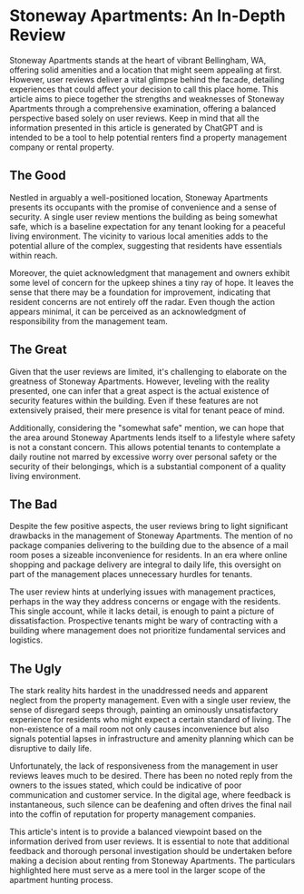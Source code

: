 # Stoneway Apartments: An In-Depth Review

Stoneway Apartments stands at the heart of vibrant Bellingham, WA, offering solid amenities and a location that might seem appealing at first. However, user reviews deliver a vital glimpse behind the facade, detailing experiences that could affect your decision to call this place home. This article aims to piece together the strengths and weaknesses of Stoneway Apartments through a comprehensive examination, offering a balanced perspective based solely on user reviews. Keep in mind that all the information presented in this article is generated by ChatGPT and is intended to be a tool to help potential renters find a property management company or rental property.

## The Good
Nestled in arguably a well-positioned location, Stoneway Apartments presents its occupants with the promise of convenience and a sense of security. A single user review mentions the building as being somewhat safe, which is a baseline expectation for any tenant looking for a peaceful living environment. The vicinity to various local amenities adds to the potential allure of the complex, suggesting that residents have essentials within reach.

Moreover, the quiet acknowledgment that management and owners exhibit some level of concern for the upkeep shines a tiny ray of hope. It leaves the sense that there may be a foundation for improvement, indicating that resident concerns are not entirely off the radar. Even though the action appears minimal, it can be perceived as an acknowledgment of responsibility from the management team.

## The Great
Given that the user reviews are limited, it's challenging to elaborate on the greatness of Stoneway Apartments. However, leveling with the reality presented, one can infer that a great aspect is the actual existence of security features within the building. Even if these features are not extensively praised, their mere presence is vital for tenant peace of mind.

Additionally, considering the "somewhat safe" mention, we can hope that the area around Stoneway Apartments lends itself to a lifestyle where safety is not a constant concern. This allows potential tenants to contemplate a daily routine not marred by excessive worry over personal safety or the security of their belongings, which is a substantial component of a quality living environment.

## The Bad
Despite the few positive aspects, the user reviews bring to light significant drawbacks in the management of Stoneway Apartments. The mention of no package companies delivering to the building due to the absence of a mail room poses a sizeable inconvenience for residents. In an era where online shopping and package delivery are integral to daily life, this oversight on part of the management places unnecessary hurdles for tenants.

The user review hints at underlying issues with management practices, perhaps in the way they address concerns or engage with the residents. This single account, while it lacks detail, is enough to paint a picture of dissatisfaction. Prospective tenants might be wary of contracting with a building where management does not prioritize fundamental services and logistics.

## The Ugly
The stark reality hits hardest in the unaddressed needs and apparent neglect from the property management. Even with a single user review, the sense of disregard seeps through, painting an ominously unsatisfactory experience for residents who might expect a certain standard of living. The non-existence of a mail room not only causes inconvenience but also signals potential lapses in infrastructure and amenity planning which can be disruptive to daily life.

Unfortunately, the lack of responsiveness from the management in user reviews leaves much to be desired. There has been no noted reply from the owners to the issues stated, which could be indicative of poor communication and customer service. In the digital age, where feedback is instantaneous, such silence can be deafening and often drives the final nail into the coffin of reputation for property management companies.

This article's intent is to provide a balanced viewpoint based on the information derived from user reviews. It is essential to note that additional feedback and thorough personal investigation should be undertaken before making a decision about renting from Stoneway Apartments. The particulars highlighted here must serve as a mere tool in the larger scope of the apartment hunting process.